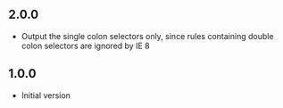 ## 2.0.0

* Output the single colon selectors only, since rules containing double colon selectors are ignored by IE 8

## 1.0.0

* Initial version

